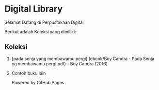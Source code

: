 # Digital Library

Selamat Datang di Perpustakaan Digital

Berikut adalah Koleksi yang dimiliki:

## Koleksi
1. [pada senja yang membawamu pergi] (ebook/Boy Candra - Pada Senja yg membawamu pergi.pdf) - Boy Candra (2016)
2. Contoh buku lain

   Powered by GitHub Pages
